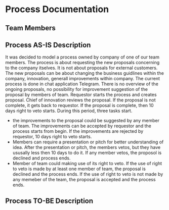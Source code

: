 # Process Documentation

## Team Members

## Process AS-IS Description

It was decided to model a process owned by company of one of our team members. The process is about requesting the new proposals concerning to the company itselves. It is not about proposals for external customers. The new proposals can be about changing the business guidlines within the company, innovation, generall improvements within company. 
The current process is done in chat application Telegram. There is no overview of the ongoing proposals, no possibility for improvement suggestion of the proposal by members of team.
Requestor starts the process and creates proposal. Chief of innovation reviews the proposal. If the proposal is not complete, it gets back to requestor. If the proposal is complete, then 10 days right to veto starts. During this period, three tasks start. 
- the improvements to the proposal could be suggested by any member of team. The improvements can be accepted by requestor and the    process starts from begin. If the improvements are rejected by requestor, 10 days right to veto starts.
- Members can require a presentation or pitch for better understanding of idea. After the presentation or pitch, the members vetos, but they have ususally less then 10 days to do it. If any member vetos, the proposol is declined and process ends.
- Member of team could making use of its right to veto. If the use of right to veto is made by at least one member of team, the proposal is declined and the process ends. If the use of right to veto is not made by any memeber of the team, the proposal is accepted and the process ends.


## Process TO-BE Description

